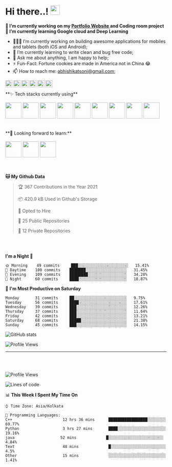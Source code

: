 <h1> Hi there..! <img src="https://github.com/piyushP7pravin/piyushP7pravin/blob/master/Hi.gif" width="29px"> </h1>

<!--
 is a ✨ _special_ ✨ repository because its `README.md` (this file) appears on your GitHub profile.

Here are some ideas to get you started:
-->
**🔭 I’m currently working on my <a href="https://abhishikat.github.io/#"><b>Portfolio Website</b> </a> and Coding room project**<br>
**🌱 I’m currently learning Google cloud and Deep Learning**

- 👨🏽‍💻 I’m currently working on building awesome applications for mobiles and tablets (both iOS and Android);
- 🌱 I’m currently learning to write clean and bug free code;
- 💬 Ask me about anything, I am happy to help;
- ⚡️ Fun-Fact: Fortune cookies are made in America not in China 😂
- 📫 How to reach me: abhishikatsoni@gmail.com;
<a href="https://www.linkedin.com/in/abhishikat-kumar-soni-4b3326199/">
  <img align="left" alt="Abhishikat's Twitter" width="22px" src="https://cdn.jsdelivr.net/npm/simple-icons@v3.13.0/icons/twitter.svg" />
</a>
<a href="https://www.linkedin.com/in/abhishikat-kumar-soni-4b3326199/">
  <img align="left" alt="Abhishikat's" width="22px" src="https://cdn.jsdelivr.net/npm/simple-icons@v3.13.0/icons/linkedin.svg" />
</a>
<a href="https://github.com/abhishikat">
  <img align="left" alt="Abhishikat's Github" width="22px" src="https://cdn.jsdelivr.net/npm/simple-icons@v3.13.0/icons/github.svg" />
</a>
<a href="https://leetcode.com">
  <img align="left" alt="Abhishikat's Leetcode" width="22px" src="https://cdn.jsdelivr.net/npm/simple-icons@v3.13.0/icons/leetcode.svg" />
</a>
<a href="https://www.codechef.com">
  <img align="left" alt="Abhishikat's Codechef" width="22px" src="https://cdn.jsdelivr.net/npm/simple-icons@v3.13.0/icons/codechef.svg" />
</a>
<a href="https://codeforces.com">
  <img align="left" alt="Abhishikat's Codeforces" width="22px" src="https://cdn.jsdelivr.net/npm/simple-icons@v3.13.0/icons/codeforces.svg" />
</a>
<br>
<br>
**✨ Tech stacks currently using** <br>
<br>
<code><a href="https://www.python.org/" target="_blank"><img height="50" src="https://www.vectorlogo.zone/logos/python/python-ar21.svg"></a></code>
<code><a href="https://www.tensorflow.org/" target="_blank"><img height="50" src="https://www.vectorlogo.zone/logos/tensorflow/tensorflow-ar21.svg"></a></code>
<code><a href="https://pytorch.org/" target="_blank"><img height="50" src="https://www.vectorlogo.zone/logos/pytorch/pytorch-ar21.svg"></a></code>
<code><a href="https://jupyter.org/" target="_blank"><img height="50" src="https://www.vectorlogo.zone/logos/jupyter/jupyter-ar21.svg"></a></code>
<code><a href="https://analytics.google.com/" target="_blank"><img height="50" src="https://www.vectorlogo.zone/logos/google_analytics/google_analytics-ar21.svg"></a></code>
<code><a href="https://git-scm.com/" target="_blank"><img height="50" src="https://www.vectorlogo.zone/logos/git-scm/git-scm-ar21.svg"></a></code>
<code><a href="https://www.mysql.com/" target="_blank"><img height="50" src="https://www.vectorlogo.zone/logos/mysql/mysql-ar21.svg"></a></code>
<code><a href="https://www.sqlite.org/" target="_blank"><img height="50" src="https://www.vectorlogo.zone/logos/sqlite/sqlite-ar21.svg"></a></code>
<code><a href="https://www.json.org/" target="_blank"><img height="50" src="https://www.vectorlogo.zone/logos/json/json-ar21.svg"></a></code>
<br>
<br>
<br>
**🌱 Looking forward to learn:** <br>
<br>
<code><a href="https://reactjs.org/" target="_blank"><img height="50" src="https://www.vectorlogo.zone/logos/reactjs/reactjs-ar21.svg"></a></code>
<code><a href="https://cloud.google.com/" target="_blank"><img height="50" src="https://www.vectorlogo.zone/logos/google_cloud/google_cloud-ar21.svg"></a></code>
<code><a href="https://aws.amazon.com/" target="_blank"><img height="50" src="https://www.vectorlogo.zone/logos/amazon_aws/amazon_aws-ar21.svg"></a></code>
<br>
<br>
<br>


**🐱 My Github Data** 

> 🏆 367 Contributions in the Year 2021
 > 
> 📦 420.9 kB Used in Github's Storage 
 > 
> 💼 Opted to Hire
 > 
> 📜 25 Public Repositories 
 > 
> 🔑 12 Private Repositories  
 > 


<br>
<br> 

**I'm a Night 🦉** 

```text 
🌞 Morning    49 commits     ███░░░░░░░░░░░░░░░░░░░░░░   15.41% 
🌆 Daytime    100 commits    ███████░░░░░░░░░░░░░░░░░░   31.45% 
🌃 Evening    109 commits    ████████░░░░░░░░░░░░░░░░░   34.28% 
🌙 Night      60 commits     ████░░░░░░░░░░░░░░░░░░░░░   18.87%

```
📅 **I'm Most Productive on Saturday** 

```text
Monday       31 commits     ██░░░░░░░░░░░░░░░░░░░░░░░   9.75% 
Tuesday      56 commits     ████░░░░░░░░░░░░░░░░░░░░░   17.61% 
Wednesday    39 commits     ███░░░░░░░░░░░░░░░░░░░░░░   12.26% 
Thursday     37 commits     ███░░░░░░░░░░░░░░░░░░░░░░   11.64% 
Friday       42 commits     ███░░░░░░░░░░░░░░░░░░░░░░   13.21% 
Saturday     68 commits     █████░░░░░░░░░░░░░░░░░░░░   21.38% 
Sunday       45 commits     ███░░░░░░░░░░░░░░░░░░░░░░   14.15%

```

![GitHub stats](https://github-readme-stats.vercel.app/api?username=abhishikat&&show_icons=true&title_color=ffffff&icon_color=bb2acf&text_color=daf7dc&bg_color=151515)

![Profile Views](https://komarev.com/ghpvc/?username=abhishikat&color=blue)

---



<br />
<br/>

<!--START_SECTION:waka-->
![Profile Views](http://img.shields.io/badge/Profile%20Views-7-blue)

![Lines of code](https://img.shields.io/badge/From%20Hello%20World%20I%27ve%20Written-148304%20lines%20of%20code-blue)




📊 **This Week I Spent My Time On** 

```text
⌚︎ Time Zone: Asia/Kolkata

💬 Programming Languages: 
C++                      12 hrs 36 mins      █████████████████░░░░░░░░   69.77% 
Python                   3 hrs 27 mins       ████░░░░░░░░░░░░░░░░░░░░░   19.16% 
java                    52 mins             █░░░░░░░░░░░░░░░░░░░░░░░░   4.84% 
Text                     48 mins             █░░░░░░░░░░░░░░░░░░░░░░░░   4.5% 
Other                    15 mins             ░░░░░░░░░░░░░░░░░░░░░░░░░   1.41%

```



<!--END_SECTION:waka-->



